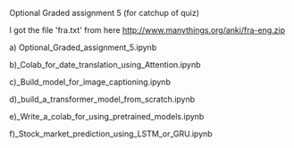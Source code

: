 Optional Graded assignment 5 (for catchup of quiz)


I got the file 'fra.txt' from here http://www.manythings.org/anki/fra-eng.zip



a) Optional_Graded_assignment_5.ipynb

b)_Colab_for_date_translation_using_Attention.ipynb

c)_Build_model_for_image_captioning.ipynb

d)_build_a_transformer_model_from_scratch.ipynb

e)_Write_a_colab_for_using_pretrained_models.ipynb

f)_Stock_market_prediction_using_LSTM_or_GRU.ipynb

